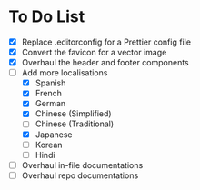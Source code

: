 # To Do List

- [x] Replace .editorconfig for a Prettier config file
- [x] Convert the favicon for a vector image
- [x] Overhaul the header and footer components
- [ ] Add more localisations
  - [x] Spanish
  - [x] French
  - [x] German
  - [x] Chinese (Simplified)
  - [ ] Chinese (Traditional)
  - [x] Japanese
  - [ ] Korean
  - [ ] Hindi
- [ ] Overhaul in-file documentations
- [ ] Overhaul repo documentations
